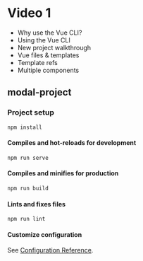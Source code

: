 # Video 1

-  Why use the Vue CLI?
-  Using the Vue CLI
-  New project walkthrough
-  Vue files & templates
-  Template refs
-  Multiple components

## modal-project

### Project setup

```
npm install
```

#### Compiles and hot-reloads for development

```
npm run serve
```

#### Compiles and minifies for production

```
npm run build
```

#### Lints and fixes files

```
npm run lint
```

#### Customize configuration

See [Configuration Reference](https://cli.vuejs.org/config/).
